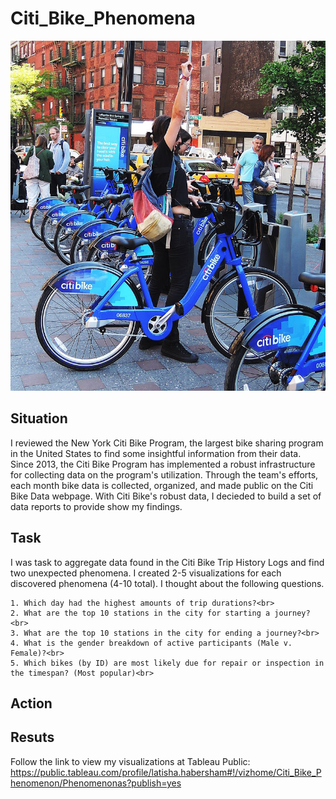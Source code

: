 # Citi_Bike_Phenomena

![citi_bike](https://github.com/llhabers/Citi_Bike/blob/main/Resources/Images/citi-bike-station-bikes.jpeg)<br>

## Situation<br>
I reviewed the New York Citi Bike Program, the largest bike sharing program in the United States to find some insightful information from their data. Since 2013, the Citi Bike Program has implemented a robust infrastructure for collecting data on the program's utilization. Through the team's efforts, each month bike data is collected, organized, and made public on the Citi Bike Data webpage. With Citi Bike's robust data, I decieded to build a set of data reports to provide show my findings.<br>

## Task<br>
I was task to aggregate data found in the Citi Bike Trip History Logs and find two unexpected phenomena. I created 2-5 visualizations for each discovered phenomena (4-10 total). I thought about the following questions.<br>

    1. Which day had the highest amounts of trip durations?<br>
    2. What are the top 10 stations in the city for starting a journey?<br>
    3. What are the top 10 stations in the city for ending a journey?<br>
    4. What is the gender breakdown of active participants (Male v. Female)?<br>
    5. Which bikes (by ID) are most likely due for repair or inspection in the timespan? (Most popular)<br>

## Action<br>
## Resuts<br>
Follow the link to view my visualizations at Tableau Public:<br> https://public.tableau.com/profile/latisha.habersham#!/vizhome/Citi_Bike_Phenomenon/Phenomenonas?publish=yes
